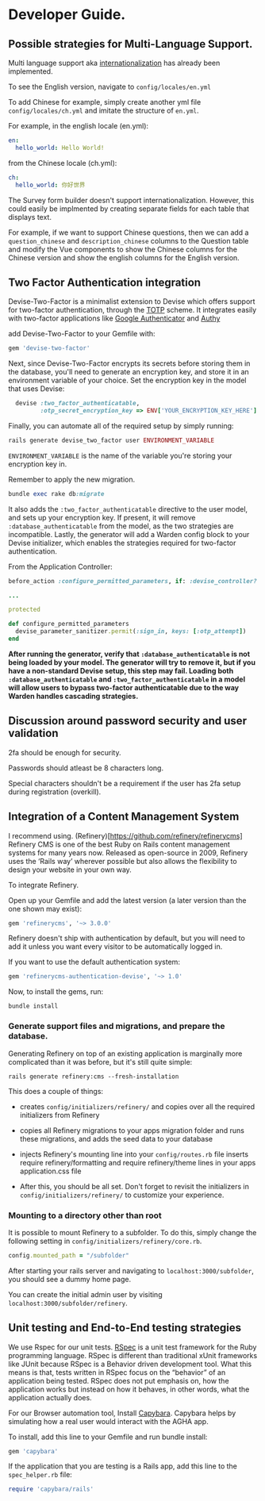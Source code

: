 # Developer Guide.

Possible strategies for Multi-Language Support.
----------------------

Multi language support aka [internationalization](https://guides.rubyonrails.org/i18n.html) has already been implemented.

To see the English version, navigate to `config/locales/en.yml`

To add Chinese for example, simply create another yml file `config/locales/ch.yml` and imitate the structure of `en.yml`.

For example, in the english locale (en.yml):

```yaml
en:
  hello_world: Hello World!
```

from the Chinese locale (ch.yml):

```yaml
ch:
  hello_world: 你好世界
```

The Survey form builder doesn't support internationalization. However, this could easily be implmented by creating separate fields for each table that displays text.

For example, if we want to support Chinese questions, then we can add a `question_chinese` and `description_chinese` columns to the Question table and modify the Vue components to show the Chinese columns for the Chinese version and show the english columns for the English version.

Two Factor Authentication integration
----------------------

Devise-Two-Factor is a minimalist extension to Devise which offers support for two-factor authentication, through the [TOTP](https://en.wikipedia.org/wiki/Time-based_One-Time_Password) scheme. It integrates easily with two-factor applications like [Google Authenticator](https://support.google.com/accounts/answer/1066447?hl=en) and [Authy](https://authy.com/)

add Devise-Two-Factor to your Gemfile with:

```ruby
gem 'devise-two-factor'
```

Next, since Devise-Two-Factor encrypts its secrets before storing them in the database, you'll need to generate an encryption key, and store it in an environment variable of your choice. Set the encryption key in the model that uses Devise:

```ruby
  devise :two_factor_authenticatable,
         :otp_secret_encryption_key => ENV['YOUR_ENCRYPTION_KEY_HERE']

```

Finally, you can automate all of the required setup by simply running:

```ruby
rails generate devise_two_factor user ENVIRONMENT_VARIABLE
```

`ENVIRONMENT_VARIABLE` is the name of the variable you're storing your encryption key in.

Remember to apply the new migration.

```ruby
bundle exec rake db:migrate
```

It also adds the `:two_factor_authenticatable` directive to the user model, and sets up your encryption key. If present, it will remove `:database_authenticatable` from the model, as the two strategies are incompatible. Lastly, the generator will add a Warden config block to your Devise initializer, which enables the strategies required for two-factor authentication.

From the Application Controller:

```ruby
before_action :configure_permitted_parameters, if: :devise_controller?

...

protected

def configure_permitted_parameters
  devise_parameter_sanitizer.permit(:sign_in, keys: [:otp_attempt])
end
```

**After running the generator, verify that `:database_authenticatable` is not being loaded by your model. The generator will try to remove it, but if you have a non-standard Devise setup, this step may fail. Loading both `:database_authenticatable` and `:two_factor_authenticatable` in a model will allow users to bypass two-factor authenticatable due to the way Warden handles cascading strategies.**

Discussion around password security and user validation
----------------------

2fa should be enough for security.

Passwords should atleast be 8 characters long.

Special characters shouldn't be a requirement if the user has 2fa setup during registration (overkill).

Integration of a Content Management System
----------------------

I recommend using. (Refinery)[https://github.com/refinery/refinerycms] Refinery CMS is one of the best Ruby on Rails content management systems for many years now. Released as open-source in 2009, Refinery uses the ‘Rails way’ wherever possible but also allows the flexibility to design your website in your own way.

To integrate Refinery.

Open up your Gemfile and add the latest version (a later version than the one shown may exist):

```ruby
gem 'refinerycms', '~> 3.0.0'
```

Refinery doesn't ship with authentication by default, but you will need to add it unless you want every visitor to be automatically logged in.

If you want to use the default authentication system:

```ruby
gem 'refinerycms-authentication-devise', '~> 1.0'
```

Now, to install the gems, run:

```shell
bundle install
```

### Generate support files and migrations, and prepare the database.

Generating Refinery on top of an existing application is marginally more complicated than it was before, but it's still quite simple:

```shell
rails generate refinery:cms --fresh-installation
```

This does a couple of things:

* creates `config/initializers/refinery/` and copies over all the required initializers from Refinery

* copies all Refinery migrations to your apps migration folder and runs these migrations, and adds the seed data to your database

* injects Refinery's mounting line into your `config/routes.rb` file
inserts require refinery/formatting and require refinery/theme lines in your apps application.css file

* After this, you should be all set. Don't forget to revisit the initializers in `config/initializers/refinery/` to customize your experience.

### Mounting to a directory other than root

It is possible to mount Refinery to a subfolder. To do this, simply change the following setting in `config/initializers/refinery/core.rb`.

```ruby
config.mounted_path = "/subfolder"
```

After starting your rails server and navigating to `localhost:3000/subfolder`, you should see a dummy home page.

You can create the initial admin user by visiting `localhost:3000/subfolder/refinery`.


Unit testing and End-to-End testing strategies
----------------------

We use Rspec for our unit tests. [RSpec](https://github.com/rspec/rspec-rails) is a unit test framework for the Ruby programming language. RSpec is different than traditional xUnit frameworks like JUnit because RSpec is a Behavior driven development tool. What this means is that, tests written in RSpec focus on the “behavior” of an application being tested. RSpec does not put emphasis on, how the application works but instead on how it behaves, in other words, what the application actually does.

For our Browser automation tool, Install [Capybara](https://github.com/teamcapybara/capybara). Capybara helps by simulating how a real user would interact with the AGHA app.

To install, add this line to your Gemfile and run bundle install:

```ruby
gem 'capybara'
```

If the application that you are testing is a Rails app, add this line to the `spec_helper.rb` file:

```ruby
require 'capybara/rails'
```
